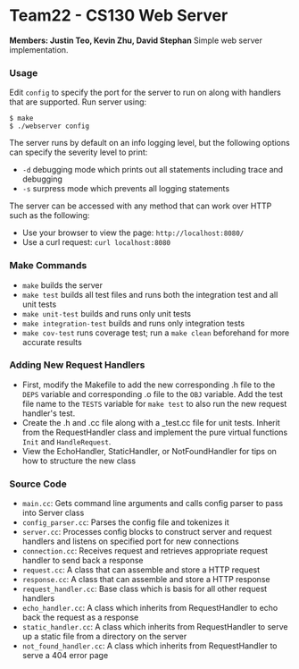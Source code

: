 # Team22 - CS130 Web Server
**Members: Justin Teo, Kevin Zhu, David Stephan**
Simple web server implementation.

### Usage
Edit `config` to specify the port for the server to run on along with handlers that are supported.
Run server using:
```
$ make
$ ./webserver config
```
The server runs by default on an info logging level, but the following options can specify the severity level to print:
* `-d` debugging mode which prints out all statements including trace and debugging
* `-s` surpress mode which prevents all logging statements

The server can be accessed with any method that can work over HTTP such as the following:
* Use your browser to view the page: `http://localhost:8080/`
* Use a curl request: `curl localhost:8080`

### Make Commands
* `make` builds the server
* `make test` builds all test files and runs both the integration test and all unit tests
* `make unit-test` builds and runs only unit tests
* `make integration-test` builds and runs only integration tests
* `make cov-test` runs coverage test; run a `make clean` beforehand for more accurate results

### Adding New Request Handlers
* First, modify the Makefile to add the new corresponding .h file to the `DEPS` variable and corresponding .o file to the `OBJ` variable. Add the test file name to the `TESTS` variable for `make test` to also run the new request handler's test.
* Create the .h and .cc file along with a \_test.cc file for unit tests. Inherit from the RequestHandler class and implement the pure virtual functions `Init` and `HandleRequest`.
* View the EchoHandler, StaticHandler, or NotFoundHandler for tips on how to structure the new class

### Source Code
* `main.cc`: Gets command line arguments and calls config parser to pass into Server class
* `config_parser.cc`: Parses the config file and tokenizes it
* `server.cc`: Processes config blocks to construct server and request handlers and listens on specified port for new connections
* `connection.cc`: Receives request and retrieves appropriate request handler to send back a response
* `request.cc`: A class that can assemble and store a HTTP request
* `response.cc`: A class that can assemble and store a HTTP response
* `request_handler.cc`: Base class which is basis for all other request handlers
* `echo_handler.cc`: A class which inherits from RequestHandler to echo back the request as a response
* `static_handler.cc`: A class which inherits from RequestHandler to serve up a static file from a directory on the server
* `not_found_handler.cc`: A class which inherits from RequestHandler to serve a 404 error page
